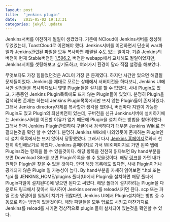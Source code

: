```yaml
---
layout: post
title:  "jenkins plugin"
date:   2015-05-02 19:13:31
categories: jekyll update
---
```

Jenkins서버를 이전하게 될일이 생겼었다.
기존에 NCloud에 Jenkins서버를 생성해 두었었는데, ToastCloud로 이전해야 했다.
Jenkins서버를 이전하면서 단순히 war파일과 Jenkins관련된 파일을 모두 복사하면 해결될 수도 있는 일이다.
기존 Jenkins의 버전이 현재 Stable버전인 <a href="http://mirrors.jenkins-ci.org/war-stable/latest/jenkins.war">1.596.2.</a> 버전만 webapp에서 교체해도 될일이었지만, Jenkins서버를 셋팅해보고 싶기도하고, 여러가지 환경이 달라 직접 설정을 해보았다.

무엇보다도 가장 힘들었던것은 ACL이 가장 큰 문제였다. 하지만 시간만 있으면 해결될 문제들이었다.
Jenkins를 제대로 모르는 상태에서 서버이전을 하다보니, Jenkins UI에서만 설정들을 복사하다보니 몇몇 Plugin들을 설치를 할 수 없었다.
사내 Plugin도 있고, 가동중인 Jenkins Plugin목록에도 뜨지 않는 Plugin들이 있었다.
분명히 Plugin을 검색하면 존재는 하는데 Jenkins Plugin목록에서만 뜨지 않는 Plugin들이 존재하였다.
그래서 Jenkins directory자체를 복사할까 생각을 했더니, 버전마다 지원이 가능한 Plugin도 있고 Plugin의 최신버전이 있는데, 구버전을 신규 Jenkins서버에 설치하기에는 Jenkins서버를 이전할 이유가 없기 때문에 Plugin을 설치 하는 방법을 찾아야했다.
그래서 먼저 Jenkins Plugin관련하여 구글에서 검색하다가 대부분 Jenkins Wiki로 연결되는것을 확인 할 수 있었다.
분명히 Jenkins Wiki에 나와있듯이 존재하는 Plugin인데 설치 목록에서는 뜨지 않아서 당황했었다.
그래서 다시 <a href="https://jenkins-ci.org">Jenkins 홈페이지</a>로와서 천천히 확인해보기로 하였다.
Jenkins 홈페이지로 가서 WIKI페이지로 가면 왼쪽 탭에 Plugins라는 항목을 볼 수 있을것이다.
해당 항목을 천천히 읽다보면 By hand부분을 보면 Download Site를 보면 Plugin목록을 볼 수 있을것이다.
해당 <a href="http://updates.jenkins-ci.org/download/plugins/">링크</a>를 가면 내가 원하던 Plugin을 찾을 수 있을 것이다. 만약 해당 목록에도 없다면, 사내 Plugin이거나 공개되지 않은 Plugin 일 가능성이 높다.
By hand부분을 자세히 읽어보면 *.hpi 또는 *.jpi 를 JENKINS_HOME/plugins 폴더(UI에서 Plugin을 설치하면 해당 폴더에 Plugin파일이 설치된다)에 넣으면 된다고 써있다.
해당 폴더에 설치하려는 Plugin을 다운로드 링크에서 찾아서 복사하여 Jenkins server를 reload시키면 된다.
scp 또는 파일 전송 명령어를 일일이 치기가 귀찮다면, Jenkins UI에서 Plugin설치하는 방법 중 수동으로 하는 방법이 있을것이다. 해당 파일들을 모두 업로드 시키고 마찬가지로 Jenkins를 reload를 시키면 정상적으로 plugin 들이 설치되어 있는것을 확인할 수 있다.
